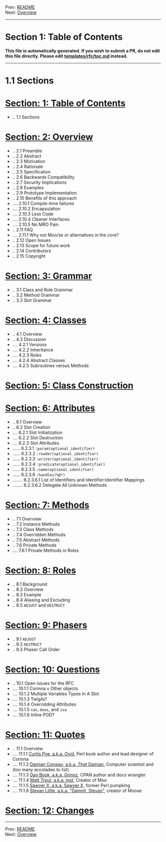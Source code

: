 Prev: [README](/README.md)   
Next: [Overview](overview.md)

---

# Section 1: Table of Contents

**This file is automatically generated. If you wish to submit a PR, do not
edit this file directly. Please edit
[templates/rfc/toc.md](https://github.com/Ovid/Cor/tree/master/templates/rfc/toc.md) instead.**

---

# 1.1 Sections

# [Section: 1: Table of Contents](rfc/toc.md)

* .. 1.1 Sections

# [Section: 2: Overview](rfc/overview.md)

* .. 2.1 Preamble
* .. 2.2 Abstract
* .. 2.3 Motivation
* .. 2.4 Rationale
* .. 2.5 Specification
* .. 2.6 Backwards Compatibility
* .. 2.7 Security Implications
* .. 2.8 Examples
* .. 2.9 Prototype Implementation
* .. 2.10 Benefits of this approach
* .... 2.10.1 Compile-time failures
* .... 2.10.2 Encapsulation
* .... 2.10.3 Less Code
* .... 2.10.4 Cleaner Interfaces
* .... 2.10.5 No MRO Pain
* .. 2.11 FAQ
* .... 2.11.1 Why not Moo/se or alternatives in the core?
* .. 2.12 Open Issues
* .. 2.13 Scope for future work
* .. 2.14 Contributors
* .. 2.15 Copyright

# [Section: 3: Grammar](rfc/grammar.md)

* .. 3.1 Class and Role Grammar
* .. 3.2 Method Grammar
* .. 3.3 Slot Grammar

# [Section: 4: Classes](rfc/classes.md)

* .. 4.1 Overview
* .. 4.2 Discussion
* .... 4.2.1 Versions
* .... 4.2.2 Inheritance
* .... 4.2.3 Roles
* .... 4.2.4 Abstract Classes
* .... 4.2.5 Subroutines versus Methods

# [Section: 5: Class Construction](rfc/class-construction.md)


# [Section: 6: Attributes](rfc/attributes.md)

* .. 6.1 Overview 
* .. 6.2 Slot Creation
* .... 6.2.1 Slot Initialization
* .... 6.2.2 Slot Destruction
* .... 6.2.3 Slot Attributes
* ...... 6.2.3.1 `:param(optional_identifier)`
* ...... 6.2.3.2 `:reader(optional_identifier)`
* ...... 6.2.3.3 `:writer(optional_identifier)`
* ...... 6.2.3.4 `:predicate(optional_identifier)`
* ...... 6.2.3.5 `:name(optional_identifier)`
* ...... 6.2.3.6 `:handles(%@*)`
* ........ 6.2.3.6.1 List of Identifiers and Identifier:Identifier Mappings
* ........ 6.2.3.6.2 Delegate All Unknown Methods

# [Section: 7: Methods](rfc/methods.md)

* .. 7.1 Overview
* .. 7.2 Instance Methods
* .. 7.3 Class Methods
* .. 7.4 Overridden Methods
* .. 7.5 Abstract Methods
* .. 7.6 Private Methods
* .... 7.6.1 Private Methods in Roles

# [Section: 8: Roles](rfc/roles.md)

* .. 8.1 Background
* .. 8.2 Overview
* .. 8.3 Example
* .. 8.4 Aliasing and Excluding
* .. 8.5 `ADJUST` and `DESTRUCT`

# [Section: 9: Phasers](rfc/phasers.md)

* .. 9.1 `ADJUST`
* .. 9.2 `DESTRUCT`
* .. 9.3 Phaser Call Order

# [Section: 10: Questions](rfc/questions.md)

* .. 10.1 Open issues for the RFC
* .... 10.1.1 Corinna v Other objects
* .... 10.1.2 Multiple Variables Types In A Slot
* .... 10.1.3 Twigils?
* .... 10.1.4 Overridding Attributes
* .... 10.1.5 `can`, `does`, and `isa`
* .... 10.1.6 Inline POD?

# [Section: 11: Quotes](rfc/quotes.md)

* .. 11.1 Overview
* .... 11.1.1 [Curtis Poe, a.k.a. Ovid](https://metacpan.org/author/OVID/), Perl book author and lead designer of Corinna
* .... 11.1.2 [Damian Conway, a.k.a. _That_ Damian](https://metacpan.org/author/DCONWAY), Computer scientist and (too many accolades to list)
* .... 11.1.3 [Dan Book, a.k.a. Grinnz](https://metacpan.org/author/DBOOK), CPAN author and docs wrangler
* .... 11.1.4 [Matt Trout, a.k.a. mst](https://metacpan.org/author/MSTROUT), Creator of Moo
* .... 11.1.5 [Sawyer X, a.k.a. Sawyer X](https://metacpan.org/author/XSAWYERX), former Perl pumpking
* .... 11.1.6 [Stevan Little, a.k.a. "Damnit, Stevan"](https://metacpan.org/author/STEVAN), creator of Moose

# [Section: 12: Changes](rfc/major-changes.md)



---

Prev: [README](/README.md)   
Next: [Overview](overview.md)
